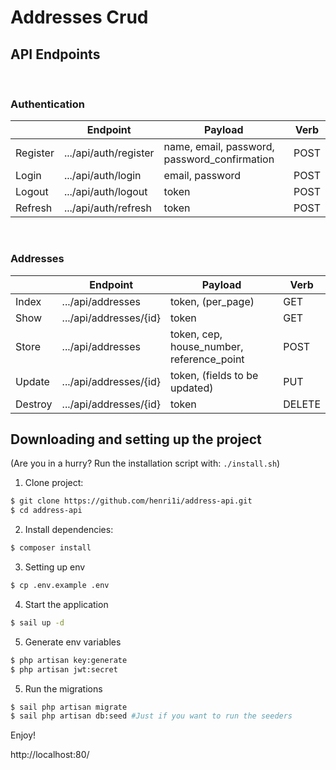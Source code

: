 # Addresses Crud

## API Endpoints

<br>

### **Authentication**

|          | Endpoint              | Payload                                      | Verb |
|----------|-----------------------|----------------------------------------------|------|
| Register | .../api/auth/register | name, email, password, password_confirmation | POST |
| Login    | .../api/auth/login    | email, password                              | POST |
| Logout   | .../api/auth/logout   | token                                        | POST |
| Refresh  | .../api/auth/refresh  | token                                        | POST |


<br>

### **Addresses**


|         | Endpoint                                                                                                                              | Payload                                   | Verb   |
|---------|---------------------------------------------------------------------------------------------------------------------------------------|-------------------------------------------|--------|
| Index   | .../api/addresses                                                                                                                     | token, (per_page)                         | GET    |
| Show    | .../api/addresses/{id}                                                                                                                | token                                     | GET     |
| Store   | .../api/addresses                                                                                                                     | token, cep, house_number, reference_point | POST   |
| Update  | .../api/addresses/{id}                                                                                                                | token, (fields to be updated)             | PUT    |
| Destroy | .../api/addresses/{id}                                                                                                                | token                                     | DELETE |

## Downloading and setting up the project

(Are you in a hurry? Run the installation script with: `./install.sh`)

1. Clone project:

``` bash
$ git clone https://github.com/henri1i/address-api.git
$ cd address-api
```

2. Install dependencies:

``` bash
$ composer install
```

3. Setting up env

``` bash
$ cp .env.example .env
```

4. Start the application

``` bash
$ sail up -d
```

5. Generate env variables
``` bash
$ php artisan key:generate
$ php artisan jwt:secret
```

5. Run the migrations

``` bash
$ sail php artisan migrate
$ sail php artisan db:seed #Just if you want to run the seeders
```

Enjoy!

http://localhost:80/
